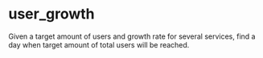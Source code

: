 # user_growth

Given a target amount of users and growth rate for several services, find a day when target amount of total users will be reached.
